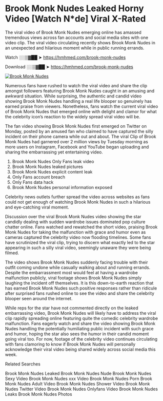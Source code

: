 ﻿# Brook Monk Nudes Leaked Horny Video [Watch N*de] Viral X-Rated

The viral video of ﻿Brook Monk Nudes emerging online has amassed tremendous views across fan accounts and social media sites with one video clip. The viral video circulating recently shows ﻿Brook Monk Nudes in an unexpected and hilarious moment while in public running errands. 

Watch ░░▒▓██ ➤ https://hmhmed.com/brook-monk-nudes

Download ░░▒▓██ ➤ https://hmhmed.com/brook-monk-nudes

[![Brook Monk Nudes](https://i.imgur.com/dJHk4Zq.gif)](https://hmhmed.com/brook-monk-nudes)

Numerous fans have rushed to watch the viral video and share the clip amongst followers featuring ﻿Brook Monk Nudes caught in an amusing and awkward situation. While surprising, the authentic and candid video showing ﻿Brook Monk Nudes handling a real life blooper so genuinely has earned praise from viewers. Nonetheless, fans watch the current viral video of ﻿Brook Monk Nudes that emerged online with delight and clamor for what the celebrity icon’s reaction to the widely spread viral video will be.

The fan video showing ﻿Brook Monk Nudes first emerged on Twitter on Monday, posted by an amused fan who claimed to have captured the silly incident on their phone camera while out and about. The viral Clip of ﻿Brook Monk Nudes had garnered over 2 million views by Tuesday morning as more users on Instagram, Facebook and YouTube began uploading and sharing the embarrassing yet entertaining video. 

1. ﻿Brook Monk Nudes Only Fans leak video
2. ﻿Brook Monk Nudes leaked pictures
3. ﻿Brook Monk Nudes explicit content leak
4. Only Fans account breach
5. Only Fans data hack
6. ﻿Brook Monk Nudes personal information exposed

Celebrity news outlets further spread the video across websites as fans could not get enough of watching ﻿Brook Monk Nudes in such a hilarious and eye-catching viral moment. 

Discussion over the viral ﻿Brook Monk Nudes video showing the star candidly dealing with sudden wardrobe issues dominated pop culture chatter online. Fans watched and rewatched the short video, praising ﻿Brook Monk Nudes for taking the malfunction with grace and humor even as cameras captured the celebrity video now flooding timelines. Some fans have scrutinized the viral clip, trying to discern what exactly led to the star appearing in such a silly viral video, seemingly unaware they were being filmed.

The video shows ﻿Brook Monk Nudes suddenly facing trouble with their outfit coming undone while casually walking about and running errands. Despite the embarrassment most would feel at having a wardrobe malfunction publicly, viral footage shows ﻿Brook Monk Nudes simply laughing the incident off themselves. It is this down-to-earth reaction that has earned ﻿Brook Monk Nudes such positive responses rather than ridicule after surprised fans rushed online to see the video and share the celebrity blooper seen around the internet.  

While reps for the star have not commented directly on the leaked embarrassing video, ﻿Brook Monk Nudes will likely have to address the viral clip rapidly spreading online featuring quite the comedic celebrity wardrobe malfunction. Fans eagerly watch and share the video showing ﻿Brook Monk Nudes handling the potentially humiliating public incident with such grace and humor, hoping the star also sees the humor in their candid moment going viral too. For now, footage of the celebrity video continues circulating with fans clamoring to know if ﻿Brook Monk Nudes will personally acknowledge their viral video being shared widely across social media this week.

Related Searches

﻿Brook Monk Nudes Leaked
﻿Brook Monk Nudes Nude
﻿Brook Monk Nudes Sexy Video
﻿Brook Monk Nudes xxx Video
﻿Brook Monk Nudes Porn
﻿Brook Monk Nudes Adult Video
﻿Brook Monk Nudes Shower Video
﻿Brook Monk Nudes Twitter Video
﻿Brook Monk Nudes Onlyfans Video
﻿Brook Monk Nudes Leaks
﻿Brook Monk Nudes Photos